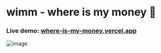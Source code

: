 # wimm - where is my money 👀

### Live demo: [where-is-my-money.vercel.app](https://where-is-my-money.vercel.app/)

![image](https://user-images.githubusercontent.com/17537040/231038051-f6f5911e-eade-4f49-b96f-632c7122e90d.png)

